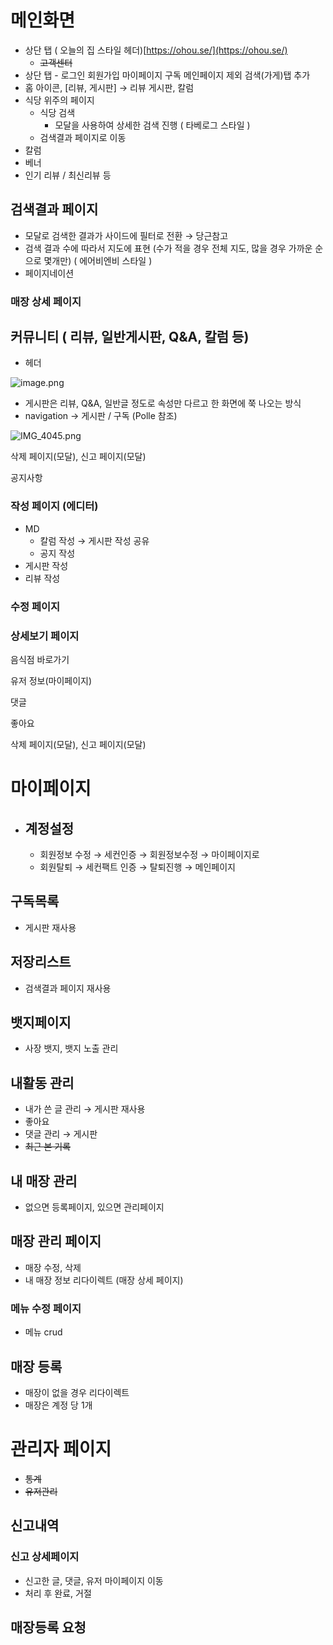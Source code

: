 # 메인화면

- 상단 탭 ( 오늘의 집 스타일 헤더)[https://ohou.se/](https://ohou.se/)
    - ~~고객센터~~
- 상단 탭 - 로그인 회원가입 마이페이지 구독 메인페이지 제외 검색(가게)탭 추가
- 홈 아이콘, [리뷰, 게시판] → 리뷰 게시판, 칼럼
- 식당 위주의 페이지
    - 식당 검색
        - 모달을 사용하여 상세한 검색 진행 ( 타베로그 스타일 )
    - 검색결과 페이지로 이동
- 칼럼
- 베너
- 인기 리뷰 / 최신리뷰 등

## 검색결과 페이지

- 모달로 검색한 결과가 사이드에 필터로 전환 → 당근참고
- 검색 결과 수에 따라서 지도에 표현 (수가 적을 경우 전체 지도, 많을 경우 가까운 순으로 몇개만) ( 에어비엔비 스타일 )
- 페이지네이션

### 매장 상세 페이지

## 커뮤니티 ( 리뷰, 일반게시판, Q&A, 칼럼 등)

- 헤더

![image.png](attachment:ae8aa714-7a79-4d5f-bd16-6ea8fdd317dc:image.png)

- 게시판은 리뷰, Q&A, 일반글 정도로 속성만 다르고 한 화면에 쭉 나오는 방식
- navigation → 게시판 / 구독 (Polle 참조)

![IMG_4045.png](attachment:f02078c5-202b-4faf-86e7-846a37b06982:IMG_4045.png)

삭제 페이지(모달), 신고 페이지(모달)

공지사항

### 작성 페이지 (에디터)

- MD
    - 칼럼 작성 → 게시판 작성 공유
    - 공지 작성
- 게시판 작성
- 리뷰 작성

### 수정 페이지

### 상세보기 페이지

음식점 바로가기

유저 정보(마이페이지)

댓글

좋아요

삭제 페이지(모달), 신고 페이지(모달)

# 마이페이지

- ## 계정설정
    
    - 회원정보 수정 → 세컨인증 → 회원정보수정 → 마이페이지로
    - 회원탈퇴 → 세컨팩트 인증 → 탈퇴진행 → 메인페이지

## 구독목록

- 게시판 재사용

## 저장리스트

- 검색결과 페이지 재사용

## 뱃지페이지

- 사장 뱃지, 뱃지 노출 관리

## 내활동 관리

- 내가 쓴 글 관리 → 게시판 재사용
- 좋아요
- 댓글 관리 → 게시판
- ~~최근 본 기록~~

## 내 매장 관리

- 없으면 등록페이지, 있으면 관리페이지

## 매장 관리 페이지

- 매장 수정, 삭제
- 내 매장 정보 리다이렉트 (매장 상세 페이지)

### 메뉴 수정 페이지

- 메뉴 crud

## 매장 등록

- 매장이 없을 경우 리다이렉트
- 매장은 계정 당 1개

# 관리자 페이지

- ~~통계~~
- ~~유저관리~~

## 신고내역

### 신고 상세페이지

- 신고한 글, 댓글, 유저 마이페이지 이동
- 처리 후 완료, 거절

## 매장등록 요청